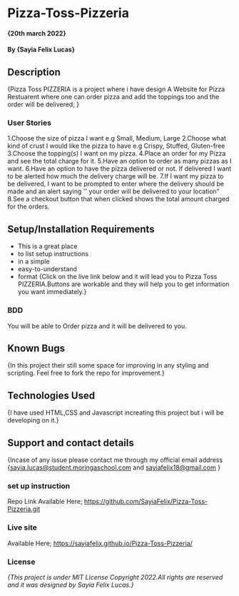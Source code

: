 # Pizza-Toss-Pizzeria
#### {20th march 2022}
#### By **{Sayia Felix Lucas}**
## Description
{Pizza Toss PIZZERIA is a project where i have design A Website for Pizza Restuarent where one can order pizza and add the toppings too and the order will be delivered; 
 }
### User Stories
1.Choose the size of pizza I want e.g Small, Medium, Large
2.Choose what kind of crust I would like the pizza to have e.g Crispy, Stuffed, Gluten-free
3.Choose the topping(s) I want on my pizza.
4.Place an order for my Pizza and see the total charge for it.
5.Have an option to order as many pizzas as I want.
6.Have an option to have the pizza delivered or not.  If delivered I want to be alerted how much the delivery charge will be.
7.If I want my pizza to be delivered, I want to be prompted to enter where the delivery should be made and an alert saying '' your order will be delivered to your location"
8.See a checkout button that when clicked shows the total amount charged for the orders.
## Setup/Installation Requirements
* This is a great place
* to list setup instructions
* in a simple
* easy-to-understand
* format
{Click on the live link below and it will lead you to Pizza Toss PIZZERIA.Buttons are workable and they will help you to get information you want immediately.}
### BDD 
You will be able to Order pizza and it will be delivered to you.
## Known Bugs
{In this project their still some space for improving in any styling and scripting. Feel free to fork the repo for improvement.}

## Technologies Used
{I have used HTML,CSS and Javascript increating this project but i will be developing on it.}

## Support and contact details
{Incase of any issue please contact me through my official email address {sayia.lucas@student.moringaschool.com  and sayiafelix18@gmail.com }

### set up instruction 
Repo Link Available Here;
https://github.com/SayiaFelix/Pizza-Toss-Pizzeria.git


### Live site
Available Here;
https://sayiafelix.github.io/Pizza-Toss-Pizzeria/

### License
*{This project is under MIT License Copyright 2022.All rights are reserved and it was designed by Sayia Felix Lucas.}*